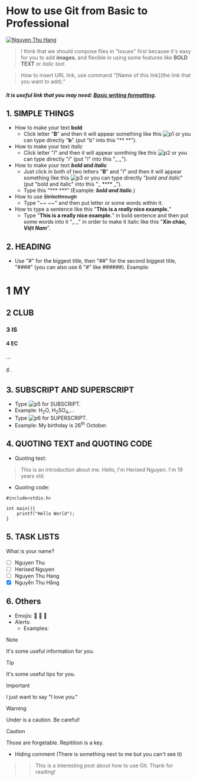 
# How to use Git from Basic to Professional

[![Nguyen Thu Hang](https://img.shields.io/badge/NGUYEN_THU_HANG-RGB%20(121%2C%20254%2C%2012))](https://github.com/nguyenthuhang261/nguyenthuhang261/blob/main/Xin%20chao.md)


> I think that we should compose files in "Issues" first because it's easy for you to add **images**, and flexible in using some features like **BOLD TEXT** or _italic text_.

> How to insert URL link, use command "[Name of this link](the link that you want to add)."

##### It is useful link that you may need: [Basic writing formatting](https://docs.github.com/en/get-started/writing-on-github/getting-started-with-writing-and-formatting-on-github/basic-writing-and-formatting-syntax).

## 1. SIMPLE THINGS
- How to make your text **bold**
    - Click letter "**B**" and then it will appear something like this ![p1](https://github.com/user-attachments/assets/f32cb022-ef53-4f89-b5a9-6f1c8b1cb3a1) or you can type directly "**b**" (put "b" into this "** **").
- How to make your text _italic_
    - Click letter "_I_" and then it will appear somthing like this ![p2](https://github.com/user-attachments/assets/c0355109-878a-45d9-b54a-95e9881688a4) or you can type directly "_i_" (put "i" into this "_ _").
- How to make your text **_bold and italic_**
    - Just click in both of two letters "**B**" and "_I_" and then it will appear something like this ![p3](https://github.com/user-attachments/assets/4598382f-0815-4d78-927c-4270425a56fe) or you can type directly "_bold and italic_" (put "bold and italic" into this "_ **** _").
    - Type this "*** ***" (Example: ***bold and italic***.)
- How to use ~~Strikethrough~~
    - Type "~~ ~~" and then put letter or some words within it.
- How to type a sentence like this "**This is a _really_ nice example.**"
    - Type "**This is a really nice example.**" in bold sentence and then put some words into it "_ _" in order to make it italic like this "**Xin chào, _Việt Nam_**".

## 2. HEADING
- Use "#" for the biggest title, then "##" for the second biggest title, "####" (you can also use 6 "#" like ######).
Example:
# 1 MY
## 2 CLUB
### 3 IS 
#### 4 EC
...
###### 6 .

## 3. SUBSCRIPT AND SUPERSCRIPT
- Type ![p5](https://github.com/user-attachments/assets/3cb49f54-0517-4e47-b623-cdb0604aed39) for SUBSCRIPT.
- Example: H<sub>2</sub>O, H<sub>2</sub>SO<sub>4</sub>,...
- Type ![p6](https://github.com/user-attachments/assets/4397819e-5a92-4247-bcca-ae49376a429f) for SUPERSCRIPT.
- Example: My birthday is 26<sup>th</sup> October.

## 4. QUOTING TEXT and QUOTING CODE
- Quoting text:
> This is an introduction about me. Hello, I'm Herised Nguyen. I'm 19 years old.

- Quoting code:

```
#include<stdio.h>

int main(){
    printf("Hello World");
}
```
## 5. TASK LISTS
What is your name? 
- [ ] Nguyen Thu
- [ ] Herised Nguyen
- [ ] Nguyen Thu Hang
- [x] Nguyễn Thu Hằng

## 6. Others 
- Emojis: :1st_place_medal: :100: :goat:
- Alerts:
  - Examples:
> [!NOTE]
> It's some useful information for you.

> [!TIP]
> It's some useful tips for you.

> [!IMPORTANT]
> I just want to say "I love you."

> [!WARNING]
> Under is a caution. Be careful!

> [!CAUTION]
> Those are forgetable. Repitition is a key.

- Hiding comment (There is something next to me but you can't see it) <!-- He, I'm hidden -->

>> This  is a interesting post about how to use Git. Thank for reading!










